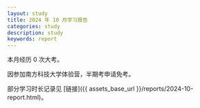 ```yaml
---
layout: study
title: 2024 年 10 月学习报告
categories: study
description: study
keywords: report
---
```


本月经历 0 次大考。

因参加南方科技大学体验营，半期考申请免考。

部分学习时长记录见 [链接]({{ assets_base_url }}/reports/2024-10-report.html)。